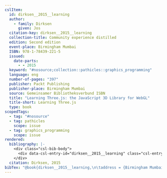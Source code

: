 ```yaml
---
cslItem:
  id: dirksen__2015__learning
  author:
    - family: Dirksen
      given: Jos
  citation-key: dirksen__2015__learning
  collection-title: Community experience distilled
  edition: Second edition
  event-place: Birmingham Mumbai
  ISBN: 978-1-78439-221-5
  issued:
    date-parts:
      - - 2015
  keyword: "#nosource;collection::pathicles::graphics_programming"
  language: eng
  number-of-pages: "397"
  publisher: Packt Publishing
  publisher-place: Birmingham Mumbai
  source: Gemeinsamer Bibliotheksverbund ISBN
  title: "Learning Three.js: the JavaScript 3D Library for WebGL"
  title-short: Learning Three.js
  type: book
scopedTags:
  - tag: "#nosource"
  - tag: pathicles
    scope: issue
  - tag: graphics_programming
    scope: issue
rendered:
  bibliography: |-
    <div class="csl-bib-body">
      <div data-csl-entry-id="dirksen__2015__learning" class="csl-entry">Dirksen, J. 2015 <i>Learning Three.js: the JavaScript 3D Library for WebGL</i>. Second edition. Birmingham Mumbai: Packt Publishing (Community experience distilled).</div>
    </div>
  citation: Dirksen, 2015
bibTex: "@book{dirksen__2015__learning,\n\taddress = {Birmingham Mumbai},\n\tauthor = {Dirksen, Jos},\n\tseries = {Community experience distilled},\n\tedition = {Second edition},\n\tyear = {2015},\n\tpublisher = {Packt Publishing},\n\ttitle = {Learning {Three}.js: the {JavaScript} 3D {Library} for {WebGL}},\n}\n\n"
---
```

